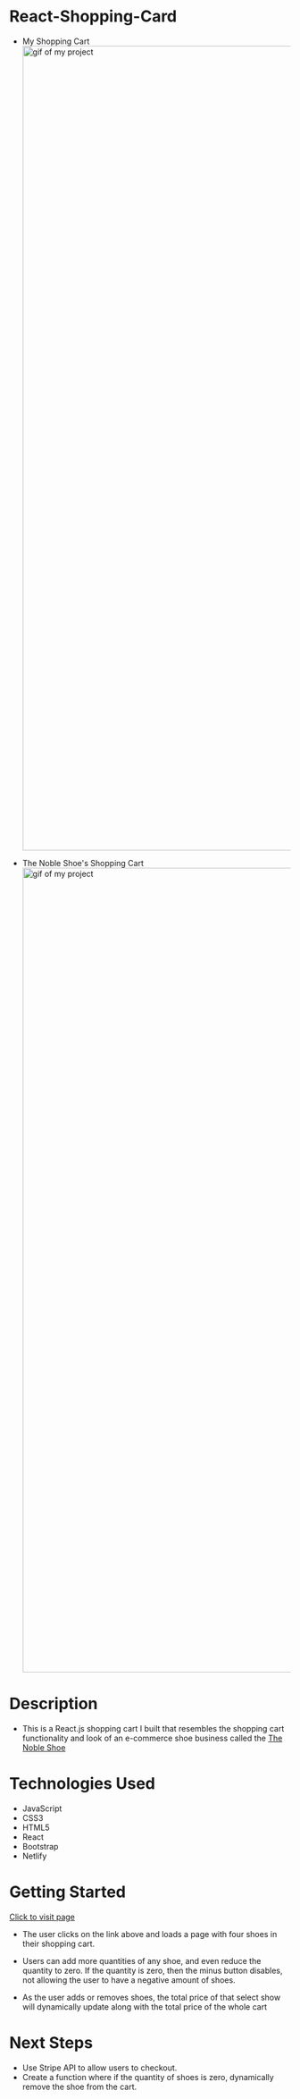 # React-Shopping-Card

- My Shopping Cart
  <img width="1440" alt="gif of my project" src="https://user-images.githubusercontent.com/53157290/156417506-24179130-f9f9-4800-8d28-f0faec1e8cdd.gif">

- The Noble Shoe's Shopping Cart
  <img width="1440" alt="gif of my project" src="https://user-images.githubusercontent.com/53157290/156418228-bec4baa6-945e-4888-b4e9-b706521eb2b9.png">

# Description

- This is a React.js shopping cart I built that resembles the shopping cart functionality and look of an e-commerce shoe business called the [The Noble Shoe](https://www.thenobleshoe.com/)

# Technologies Used

- JavaScript
- CSS3
- HTML5
- React
- Bootstrap
- Netlify

# Getting Started

[Click to visit page](https://react-shopping-cart-shoes.netlify.app/)

- The user clicks on the link above and loads a page with four shoes in their shopping cart.

- Users can add more quantities of any shoe, and even reduce the quantity to zero. If the quantity is zero, then the minus button disables, not allowing the user to have a negative amount of shoes.

- As the user adds or removes shoes, the total price of that select show will dynamically update along with the total price of the whole cart

# Next Steps

- Use Stripe API to allow users to checkout.
- Create a function where if the quantity of shoes is zero, dynamically remove the shoe from the cart.

